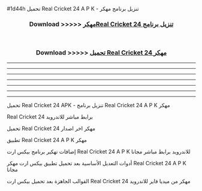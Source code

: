 #1d44h تحميل Real Cricket 24  A P K - تنزيل برنامج مهكر



<div align="center">
<h3>Download >>>>> <a href="https://runaway1.web.app/?sq=Real Cricket 24 ">مهكرReal Cricket 24  تنزيل برنامج</a></h3><br>

<h3>Download >>>>> <a href="https://runaway1.web.app/?sq=Real Cricket 24 ">تحميل Real Cricket 24  مهكر</a></h3>
</div>


----------------------------------------------------------

----------------------------------------------------------

----------------------------------------------------------

----------------------------------------------------------

----------------------------------------------------------

----------------------------------------------------------

----------------------------------------------------------

تحميل Real Cricket 24  APK - تنزيل برنامج Real Cricket 24  A P K مهكر

Real Cricket 24  برابط مباشر للاندرويد

تحميل Real Cricket 24  مهكر اخر اصدار

تطبيق Real Cricket 24  A P K مهكر

إضافات تهكير برنامج بيكس ارت Real Cricket 24  A P K للاندرويد برابط مباشر مجانا

أدوات التعديل الأساسية بعد تحميل تطبيق بيكس ارت مهكر Real Cricket 24  A P K مجانا

القوالب الجاهزة بعد تحميل بيكس ارت Real Cricket 24  مهكر من ميديا فاير للاندرويد



